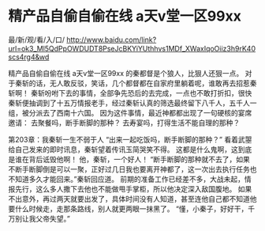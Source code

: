 # 精产品自偷自偷在线 a天v堂一区99xx

最/新/观/看/入/口/ http://www.baidu.com/link?url=ok3_Ml5QdPpOWDUDT8PseJcBKYiYUthhvs1MDf_XWaxIqoOiiz3h9rK40scs4rg4&wd


精产品自偷自偷在线 a天v堂一区99xx
的秦都督是个狼人，比狠人还狠一点。
    对于秦斩的话，无人敢反驳，笑话，几个都督都在自家府里躺着呢，谁敢再去招惹秦斩啊！
    秦斩吩咐下去的事情，全部争先恐后的去完成，一点也不敢打折扣，很快秦斩便抽调到了十五万情报老手，经过秦斩认真的筛选最终留下八千人，五千人一组，被分派去了西南十六国。
    因为这件事情，最近神都都出现了一句硬核的宴席邀请：
    去聚餐吗，断手断脚的那种？
    去寿宴吗，打得生活不能自理的那种？

第203章：我秦斩一生不弱于人
    “出来一起吃饭吗，断手断脚的那种？”
    看着武曌给自己发来的即时讯息，秦斩望着传讯玉简哭笑不得。
    这都是什么鬼啊，这到底是谁在背后诋毁他啊！
    他，秦斩，一个好人！
    “断手断脚的那种就不去了，如果不断手断脚倒是可以一聚，正好过几日我也要离开神都了，这一次出去执行任务也不知道多久才能回来。”秦斩回应道。
    前期的准备工作已经差不多，大战未起，情报先行，这么多人撒下去他也不能做甩手掌柜，所以他决定深入敌国腹地。
    如果不出意外，再过两天就要出发了，具体时间没有人知道，甚至连他自己都不知道他要什么时候走，走那条路线，别人就更两眼一抹黑了。
    “懂，小秦子，好好干，千万别让我父帝失望。”
